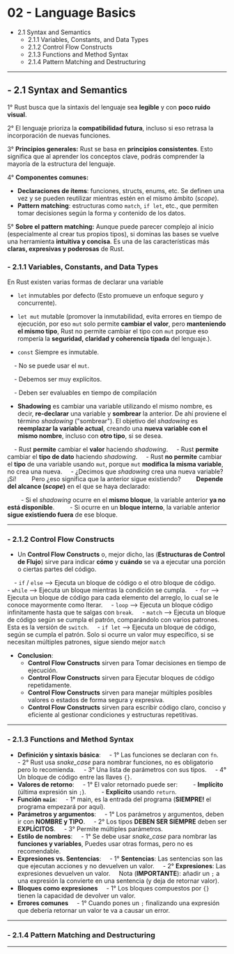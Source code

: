 
# 02 - Language Basics

- 2.1 Syntax and Semantics  
  - 2.1.1 Variables, Constants, and Data Types  
  - 2.1.2 Control Flow Constructs  
  - 2.1.3 Functions and Method Syntax  
  - 2.1.4 Pattern Matching and Destructuring

---

## - 2.1 Syntax and Semantics

1° Rust busca que la sintaxis del lenguaje sea **legible** y con **poco ruido visual**.

2° El lenguaje prioriza la **compatibilidad futura**, incluso si eso retrasa la incorporación de nuevas funciones.

3° **Principios generales:** Rust se basa en **principios consistentes**. Esto significa que al aprender los conceptos clave, podrás comprender la mayoría de la estructura del lenguaje.

4° **Componentes comunes:**
   - **Declaraciones de ítems**: funciones, structs, enums, etc. Se definen una vez y se pueden reutilizar mientras estén en el mismo ámbito (*scope*).
   - **Pattern matching**: estructuras como `match`, `if let`, etc., que permiten tomar decisiones según la forma y contenido de los datos.

5° **Sobre el pattern matching:** Aunque puede parecer complejo al inicio (especialmente al crear tus propios tipos), si dominas las bases se vuelve una herramienta **intuitiva y concisa**. Es una de las características más **claras, expresivas y poderosas** de Rust.

### - 2.1.1 Variables, Constants, and Data Types

En Rust existen varias formas de declarar una variable 

- `let` inmutables por defecto (Esto promueve un enfoque seguro y concurrente).

- `let mut` mutable (promover la inmutabilidad, evita errores en tiempo de ejecución, por eso `mut` solo permite **cambiar el valor**, pero **manteniendo el mismo tipo**, Rust no permite cambiar el tipo con `mut` porque eso rompería la **seguridad, claridad y coherencia tipada** del lenguaje.).

- `const` Siempre es inmutable.

    - No se puede usar el `mut`.

    - Debemos ser muy explícitos.

    - Deben ser evaluables en tiempo de compilación

- **Shadowing** es cambiar una variable utilizando el mismo nombre, es decir, **re-declarar** una variable y **sombrear** la anterior. De ahí proviene el término *shadowing* ("sombrear"). El objetivo del *shadowing* es **reemplazar la variable actual**, creando una **nueva variable con el mismo nombre**, incluso con **otro tipo**, si se desea.

    - Rust **permite** cambiar el **valor** haciendo *shadowing*.
    - Rust **permite** cambiar el **tipo de dato** haciendo *shadowing*.
    - Rust **no permite** cambiar el **tipo** de una variable usando `mut`, porque `mut` **modifica la misma variable**, no crea una nueva.
    - ¿Decimos que *shadowing* crea una nueva variable? ¡Sí!  
      Pero ¿eso significa que la anterior sigue existiendo?  
      **Depende del alcance (*scope*)** en el que se haya declarado:

        - Si el *shadowing* ocurre en el **mismo bloque**, la variable anterior **ya no está disponible**.
        - Si ocurre en un **bloque interno**, la variable anterior **sigue existiendo fuera** de ese bloque.

---

### - 2.1.2 Control Flow Constructs

- Un **Control Flow Constructs** o, mejor dicho, las (**Estructuras de Control de Flujo**) sirve para indicar **cómo** y **cuándo** se va a ejecutar una porción o ciertas partes del código. 

    - `if` / `else` --> Ejecuta un bloque de código o el otro bloque de código.
    - `while` --> Ejecuta un bloque mientras la condición se cumpla.
    - `for` --> Ejecuta un bloque de código para cada elemento del arreglo, lo cual se le conoce mayormente como Iterar.
    - `loop` --> Ejecuta un bloque código infinitamente hasta que te salgas con `break`.
    - `match` --> Ejecuta un bloque de código según se cumpla el patrón, comparándolo con varios patrones. Esta es la versión de `switch`.
    - `if let` --> Ejecuta un bloque de código, según se cumpla el patrón. Solo si ocurre un valor muy específico, si se necesitan múltiples patrones, sigue siendo mejor `match`

- **Conclusion**:
  - **Control Flow Constructs** sirven para Tomar decisiones en tiempo de ejecución.
  - **Control Flow Constructs** sirven para Ejecutar bloques de código repetidamente.
  - **Control Flow Constructs** sirven para manejar múltiples posibles valores o estados de forma segura y expresiva.
  - **Control Flow Constructs** sirven para escribir código claro, conciso y eficiente al gestionar condiciones y estructuras repetitivas.

---

### - 2.1.3 Functions and Method Syntax


- **Definición y sintaxis básica**:
    - 1° Las funciones se declaran con `fn`.
    - 2° Rust usa *snake_case* para nombrar funciones, no es obligatorio pero lo recomienda.
    - 3° Una lista de parámetros con sus tipos.
    - 4° Un bloque de código entre las llaves `{}`.
- **Valores de retorno**:
    - 1° El valor retornado puede ser:
        - **Implícito** (última expresión sin `;`).
        - **Explícito** usando `return`.
- **Función `main`**:
    - 1° main, es la entrada del programa (**SIEMPRE!** el programa empezará por aquí).
- **Parámetros y argumentos**:
    - 1° Los parámetros y argumentos, deben ir con **NOMBRE y TIPO**.
    - 2° Los tipos **DEBEN SER SIEMPRE** deben ser **EXPLÍCITOS**.
    - 3° Permite múltiples parámetros.
- **Estilo de nombres**:
    - 1° Se debe usar *snake_case* para nombrar las **funciones y variables**, Puedes usar otras formas, pero no es recomendable.
- **Expresiones vs. Sentencias**:
    - 1° **Sentencias**: Las sentencias son las que ejecutan acciones y no devuelven un valor.
    - 2° **Expresiones**: Las expresiones devuelven un valor.
    Nota (**IMPORTANTE**): añadir un `;` a una expresión la convierte en una sentencia (y deja de retornar valor).
- **Bloques como expresiones**
    - 1° Los bloques compuestos por `{}` tienen la capacidad de devolver un valor.
- **Errores comunes**
    - 1° Cuando pones un `;` finalizando una expresión que debería retornar un valor te va a causar un error.

---

### - 2.1.4 Pattern Matching and Destructuring

---

